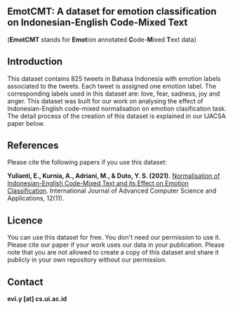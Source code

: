 ## EmotCMT: A dataset for emotion classification on Indonesian-English Code-Mixed Text  
(**EmotCMT** stands for **Emot**ion annotated **C**ode-**M**ixed **T**ext data)

## Introduction
This dataset contains 825 tweets in Bahasa Indonesia with emotion labels associated to the tweets. Each tweet is assigned one emotion label. The corresponding labels used in this dataset are: love, fear, sadness, joy and anger. This dataset was built for our work on analysing the effect of Indonesian-English code-mixed normalisation on emotion clasification task. The detail process of the creation of this dataset is explained in our IJACSA paper below.

## References
Please cite the following papers if you use this dataset:

**Yulianti, E., Kurnia, A., Adriani, M., & Duto, Y. S. (2021).** <a href="https://thesai.org/Downloads/Volume12No11/Paper_77-Normalisation_of_Indonesian_English_Code_Mixed_Text.pdf">Normalisation of Indonesian-English Code-Mixed Text and its Effect on Emotion Classification</a>. International Journal of Advanced Computer Science and Applications, 12(11).

## Licence
You can use this dataset for free. You don't need our permission to use it. Please cite our paper if your work uses our data in your publication.
Please note that you are not allowed to create a copy of this dataset and share it publicly in your own repository without our permission.

## Contact
**evi.y [at] cs.ui.ac.id**
